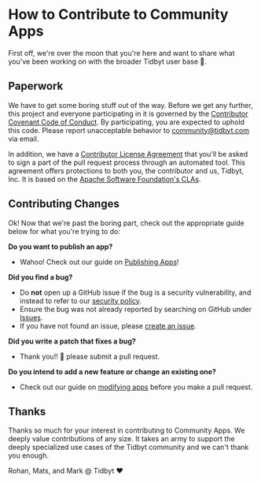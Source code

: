 # How to Contribute to Community Apps
First off, we're over the moon that you're here and want to share what you've been working on with the broader Tidbyt user base 🎉.

## Paperwork
We have to get some boring stuff out of the way. Before we get any further, this project and everyone participating in it is governed by the [Contributor Covenant Code of Conduct](CODE_OF_CONDUCT.md). By participating, you are expected to uphold this code. Please report unacceptable behavior to community@tidbyt.com via email.

In addition, we have a [Contributor License Agreement](CLA.md) that you'll be asked to sign a part of the pull request process through an automated tool. This agreement offers protections to both you, the contributor and us, Tidbyt, Inc. It is based on the [Apache Software Foundation's CLAs](https://www.apache.org/licenses/contributor-agreements.html).

## Contributing Changes
Ok! Now that we're past the boring part, check out the appropriate guide below for what you're trying to do:

**Do you want to publish an app?**
- Wahoo! Check out our guide on [Publishing Apps](guides/publishing_apps.md)!

**Did you find a bug?**
- Do **not** open up a GitHub issue if the bug is a security vulnerability, and instead to refer to our [security policy](SECURITY.md).
- Ensure the bug was not already reported by searching on GitHub under [Issues](https://github.com/tidbyt/community/issues).
- If you have not found an issue, please [create an issue](https://github.com/tidbyt/community/issues/new).

**Did you write a patch that fixes a bug?**
- Thank you!! 🙏 please submit a pull request.

**Do you intend to add a new feature or change an existing one?**
- Check out our guide on [modifying apps](guides/modifying_apps.md) before you make a pull request.

## Thanks
Thanks so much for your interest in contributing to Community Apps. We deeply value contributions of any size. It takes an army to support the deeply specialized use cases of the Tidbyt community and we can't thank you enough.

Rohan, Mats, and Mark @ Tidbyt ❤️
